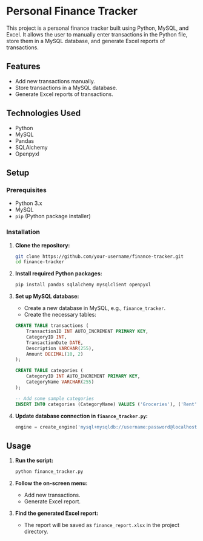 # Personal Finance Tracker

This project is a personal finance tracker built using Python, MySQL, and Excel. It allows the user to manually enter transactions in the Python file, store them in a MySQL database, and generate Excel reports of transactions.

## Features

- Add new transactions manually.
- Store transactions in a MySQL database.
- Generate Excel reports of transactions.

## Technologies Used

- Python
- MySQL
- Pandas
- SQLAlchemy
- Openpyxl

## Setup

### Prerequisites

- Python 3.x
- MySQL
- `pip` (Python package installer)

### Installation

1. **Clone the repository:**
    ```bash
    git clone https://github.com/your-username/finance-tracker.git
    cd finance-tracker
    ```

2. **Install required Python packages:**
    ```bash
    pip install pandas sqlalchemy mysqlclient openpyxl
    ```

3. **Set up MySQL database:**
    - Create a new database in MySQL, e.g., `finance_tracker`.
    - Create the necessary tables:
    ```sql
    CREATE TABLE transactions (
        TransactionID INT AUTO_INCREMENT PRIMARY KEY,
        CategoryID INT,
        TransactionDate DATE,
        Description VARCHAR(255),
        Amount DECIMAL(10, 2)
    );

    CREATE TABLE categories (
        CategoryID INT AUTO_INCREMENT PRIMARY KEY,
        CategoryName VARCHAR(255)
    );

    -- Add some sample categories
    INSERT INTO categories (CategoryName) VALUES ('Groceries'), ('Rent'), ('Utilities'), ('Entertainment'), ('Dining'), ('Miscellaneous');
    ```

4. **Update database connection in `finance_tracker.py`:**
    ```python
    engine = create_engine('mysql+mysqldb://username:password@localhost/financedb')
    ```

## Usage

1. **Run the script:**
    ```bash
    python finance_tracker.py
    ```

2. **Follow the on-screen menu:**
    - Add new transactions.
    - Generate Excel report.

3. **Find the generated Excel report:**
    - The report will be saved as `finance_report.xlsx` in the project directory.



